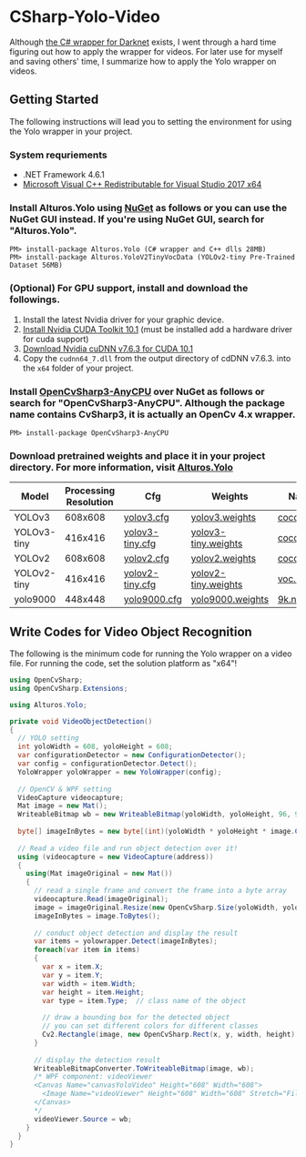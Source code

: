 # CSharp-Yolo-Video
Although [the C# wrapper for Darknet](https://github.com/AlturosDestinations/Alturos.Yolo) exists, I went through a hard time figuring out how to apply the wrapper for videos. For later use for myself and saving others' time, I summarize how to apply the Yolo wrapper on videos.

## Getting Started
The following instructions will lead you to setting the environment for using the Yolo wrapper in your project.

### System requriements
- .NET Framework 4.6.1
- [Microsoft Visual C++ Redistributable for Visual Studio 2017 x64](https://aka.ms/vs/16/release/vc_redist.x64.exe)

### Install Alturos.Yolo using [NuGet](https://www.nuget.org/packages/Alturos.Yolo) as follows or you can use the NuGet GUI instead. If you're using NuGet GUI, search for "Alturos.Yolo".
```
PM> install-package Alturos.Yolo (C# wrapper and C++ dlls 28MB)
PM> install-package Alturos.YoloV2TinyVocData (YOLOv2-tiny Pre-Trained Dataset 56MB)
```

### (Optional) For GPU support, install and download the followings.
1) Install the latest Nvidia driver for your graphic device.
2) [Install Nvidia CUDA Toolkit 10.1](https://developer.nvidia.com/cuda-downloads) (must be installed add a hardware driver for cuda support)
3) [Download Nvidia cuDNN v7.6.3 for CUDA 10.1](https://developer.nvidia.com/rdp/cudnn-download)
4) Copy the `cudnn64_7.dll` from the output directory of cdDNN v7.6.3. into the `x64` folder of your project.

### Install [OpenCvSharp3-AnyCPU](https://github.com/shimat/opencvsharp) over NuGet as follows or search for "OpenCvSharp3-AnyCPU". Although the package name contains CvSharp3, it is actually an OpenCv 4.x wrapper.
```
PM> install-package OpenCvSharp3-AnyCPU
```

### Download pretrained weights and place it in your project directory. For more information, visit [Alturos.Yolo](https://github.com/AlturosDestinations/Alturos.Yolo/blob/master/README.md#pre-trained-dataset)

Model | Processing Resolution | Cfg | Weights | Names |
--- | --- | --- | --- | --- |
YOLOv3 | 608x608 | [yolov3.cfg](https://raw.githubusercontent.com/AlexeyAB/darknet/master/cfg/yolov3.cfg) | [yolov3.weights](https://pjreddie.com/media/files/yolov3.weights) | [coco.names](https://raw.githubusercontent.com/AlexeyAB/darknet/master/cfg/coco.names) |
YOLOv3-tiny | 416x416 | [yolov3-tiny.cfg](https://raw.githubusercontent.com/AlexeyAB/darknet/master/cfg/yolov3-tiny.cfg) | [yolov3-tiny.weights](https://pjreddie.com/media/files/yolov3-tiny.weights) | [coco.names](https://raw.githubusercontent.com/AlexeyAB/darknet/master/cfg/coco.names) |
YOLOv2 | 608x608 | [yolov2.cfg](https://raw.githubusercontent.com/AlexeyAB/darknet/master/cfg/yolov2.cfg) | [yolov2.weights](https://pjreddie.com/media/files/yolov2.weights) | [coco.names](https://raw.githubusercontent.com/AlexeyAB/darknet/master/cfg/coco.names) |
YOLOv2-tiny | 416x416 | [yolov2-tiny.cfg](https://raw.githubusercontent.com/AlexeyAB/darknet/master/cfg/yolov2-tiny.cfg) | [yolov2-tiny.weights](https://pjreddie.com/media/files/yolov2-tiny.weights) | [voc.names](https://raw.githubusercontent.com/pjreddie/darknet/master/data/voc.names) |
yolo9000 | 448x448 | [yolo9000.cfg](https://raw.githubusercontent.com/AlexeyAB/darknet/master/cfg/yolo9000.cfg) | [yolo9000.weights](https://github.com/philipperemy/yolo-9000/tree/master/yolo9000-weights) | [9k.names](https://raw.githubusercontent.com/AlexeyAB/darknet/master/cfg/9k.names) |

## Write Codes for Video Object Recognition
The following is the minimum code for running the Yolo wrapper on a video file. For running the code, set the solution platform as "x64"!
```cs
using OpenCvSharp;
using OpenCvSharp.Extensions;

using Alturos.Yolo;

private void VideoObjectDetection()
{
  // YOLO setting
  int yoloWidth = 608, yoloHeight = 608;
  var configurationDetector = new ConfigurationDetector();
  var config = configurationDetector.Detect();
  YoloWrapper yoloWrapper = new YoloWrapper(config);
  
  // OpenCV & WPF setting
  VideoCapture videocapture;
  Mat image = new Mat();
  WriteableBitmap wb = new WriteableBitmap(yoloWidth, yoloHeight, 96, 96, PixelFormats.Bgr24, null);
  
  byte[] imageInBytes = new byte[(int)(yoloWidth * yoloHeight * image.Channels())];
  
  // Read a video file and run object detection over it!
  using (videocapture = new VideoCapture(address))
  {
    using(Mat imageOriginal = new Mat())
    {
      // read a single frame and convert the frame into a byte array
      videocapture.Read(imageOriginal);
      image = imageOriginal.Resize(new OpenCvSharp.Size(yoloWidth, yoloHeight));
      imageInBytes = image.ToBytes();
      
      // conduct object detection and display the result
      var items = yolowrapper.Detect(imageInBytes);
      foreach(var item in items)
      {
        var x = item.X;
        var y = item.Y;
        var width = item.Width;
        var height = item.Height;
        var type = item.Type;  // class name of the object
        
        // draw a bounding box for the detected object
        // you can set different colors for different classes
        Cv2.Rectangle(image, new OpenCvSharp.Rect(x, y, width, height), Scalar.Green, 3);
      }
      
      // display the detection result
      WriteableBitmapConverter.ToWriteableBitmap(image, wb);
      /* WPF component: videoViewer
      <Canvas Name="canvasYoloVideo" Height="608" Width="608">
        <Image Name="videoViewer" Height="608" Width="608" Stretch="Fill" />
      </Canvas>
      */
      videoViewer.Source = wb;
    }
  }
}
```
